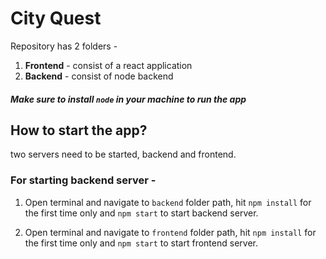 
# City Quest

Repository has 2 folders -
1. **Frontend** - consist of a react application
2. **Backend** - consist of node backend

#### _Make sure to install ```node``` in your machine to run the app_

## How to start the app?
two servers need to be started, backend and frontend.
### For starting backend server -
1. Open terminal and navigate to ```backend``` folder path, hit ```npm install``` for the first time only and ```npm start``` to start backend server.

2. Open terminal and navigate to ```frontend``` folder path, hit ```npm install``` for the first time only and ```npm start``` to start frontend server.
